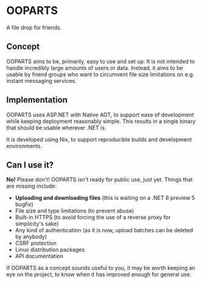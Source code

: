 # OOPARTS

A file drop for friends.

## Concept

OOPARTS aims to be, primarily, easy to use and set up.
It is not intended to handle incredibly large amounts of users or data.
Instead, it aims to be usable by friend groups who want to circumvent file size
limitations on e.g. instant messaging services.

## Implementation

OOPARTS uses ASP.NET with Native AOT, to support ease of development while
keeping deployment reasonably simple. This results in a single binary
that should be usable wherever .NET is.

It is developed using Nix, to support reproducible builds
and development environments.

## Can I use it?

**No!** Please don't! OOPARTS isn't ready for public use, just yet.
Things that are missing include:

- **Uploading and downloading files**
  (this is waiting on a .NET 8 preview 5 bugfix)
- File size and type limitations
  (to prevent abuse)
- Built-in HTTPS
  (to avoid forcing the use of a reverse proxy for simplicity's sake)
- Any kind of authentication
  (as it is now, upload batches can be deleted by anybody)
- CSRF protection
- Linux distribution packages
- API documentation

If OOPARTS as a concept sounds useful to you, it may be worth keeping an eye on
the project, to know when it has improved enough for general use.
